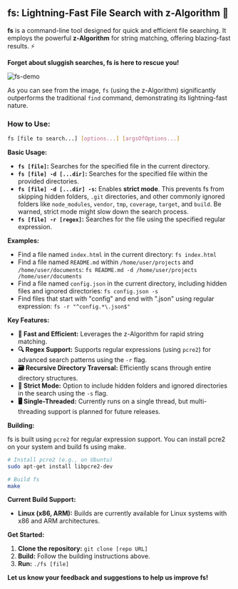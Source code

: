 ## fs:  Lightning-Fast File Search with z-Algorithm 🚀

**fs** is a command-line tool designed for quick and efficient file searching. It employs the powerful **z-Algorithm** for string matching, offering blazing-fast results. ⚡

**Forget about sluggish searches, fs is here to rescue you!**

![fs-demo](https://i.imgur.com/ZaC0QmF.png)

As you can see from the image, `fs` (using the z-Algorithm) significantly outperforms the traditional `find` command, demonstrating its lightning-fast nature.

### How to Use:

```bash
fs [file to search...] [options...] [argsOfOptions...] 
```

**Basic Usage:**

* **`fs [file]`:** Searches for the specified file in the current directory.
* **`fs [file] -d [...dir]`:** Searches for the specified file within the provided directories. 
* **`fs [file] -d [...dir] -s`:**  Enables **strict mode**. This prevents fs from skipping hidden folders, `.git` directories, and other commonly ignored folders like `node_modules`, `vendor`, `tmp`, `coverage`, `target`, and `build`.  Be warned, strict mode might slow down the search process.
* **`fs [file] -r [regex]`:** Searches for the file using the specified regular expression.

**Examples:**

* Find a file named `index.html` in the current directory: `fs index.html`
* Find a file named `README.md` within `/home/user/projects` and `/home/user/documents`: `fs README.md -d /home/user/projects /home/user/documents`
* Find a file named `config.json` in the current directory, including hidden files and ignored directories: `fs config.json -s`
* Find files that start with "config" and end with ".json" using regular expression: `fs -r "^config.*\.json$"`

**Key Features:**

* **🚀 Fast and Efficient:**  Leverages the z-Algorithm for rapid string matching.
* **🔍 Regex Support:**  Supports regular expressions (using `pcre2`) for advanced search patterns using the `-r` flag. 
* **🗃️ Recursive Directory Traversal:**  Efficiently scans through entire directory structures.
* **🚫 Strict Mode:**  Option to include hidden folders and ignored directories in the search using the `-s` flag.
* **🖥️ Single-Threaded:**  Currently runs on a single thread, but multi-threading support is planned for future releases.

**Building:**

fs is built using `pcre2` for regular expression support.  You can install pcre2 on your system and build fs using make. 

```bash
# Install pcre2 (e.g., on Ubuntu)
sudo apt-get install libpcre2-dev

# Build fs
make
```

**Current Build Support:**

* **Linux (x86, ARM):**  Builds are currently available for Linux systems with x86 and ARM architectures. 

**Get Started:**

1. **Clone the repository:** `git clone [repo URL]`
2. **Build:**  Follow the building instructions above.
3. **Run:** `./fs [file]`

**Let us know your feedback and suggestions to help us improve fs!** 


